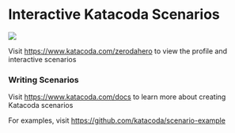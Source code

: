 # Interactive Katacoda Scenarios

[![](http://shields.katacoda.com/katacoda/zerodahero/count.svg)](https://www.katacoda.com/zerodahero "Get your profile on Katacoda.com")

Visit https://www.katacoda.com/zerodahero to view the profile and interactive scenarios

### Writing Scenarios
Visit https://www.katacoda.com/docs to learn more about creating Katacoda scenarios

For examples, visit https://github.com/katacoda/scenario-example
